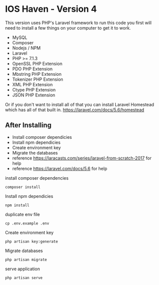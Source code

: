 # IOS Haven - Version 4

This version uses PHP's Laravel framework to run this code you first will need to install a few things on your computer to get it to work.
- MySQL
- Composer
- Nodejs / NPM
- Laravel
- PHP >= 7.1.3
- OpenSSL PHP Extension
- PDO PHP Extension
- Mbstring PHP Extension
- Tokenizer PHP Extension
- XML PHP Extension
- Ctype PHP Extension
- JSON PHP Extension

Or if you don't want to install all of that you can install Laravel Homestead which has all of that built in.
https://laravel.com/docs/5.6/homestead

## After Installing 
- Install composer dependicies
- Install npm dependicies
- Create environment key
- Migrate the databases
- reference https://laracasts.com/series/laravel-from-scratch-2017 for help
- reference https://laravel.com/docs/5.6 for help

install composer dependencies
```
composer install
```

Install npm dependicies
```
npm install
```

duplicate env file
```
cp .env.example .env
```

Create environment key
```
php artisan key:generate
```

Migrate databases
```
php artisan migrate
```

serve application
```
php artisan serve
```
